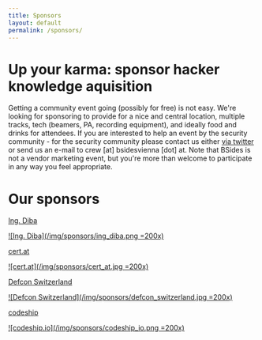 ```yaml
---
title: Sponsors
layout: default
permalink: /sponsors/
---
```

# Up your karma: sponsor hacker knowledge aquisition
Getting a community event going (possibly for free) is not easy. We're looking for sponsoring to provide
for a nice and central location, multiple tracks, tech (beamers, PA, recording equipment), and ideally
food and drinks for attendees. If you are interested to help an event by the security community - for the
security community please contact us either [via twitter](https://twitter.com/BSidesVienna) or send us an
e-mail to crew [at] bsidesvienna [dot] at. Note that BSides is not a vendor marketing event, but you're more
than welcome to participate in any way you feel appropriate.

# Our sponsors

[Ing. Diba](https://www.ing-diba.at/)

[![Ing. Diba](/img/sponsors/ing_diba.png =200x)](https://www.ing-diba.at/)

[cert.at](https://cert.at/)

[![cert.at](/img/sponsors/cert_at.jpg =200x)](https://cert.at/)

[Defcon Switzerland](https://www.defcon-switzerland.org/)

[![Defcon Switzerland](/img/sponsors/defcon_switzerland.jpg =200x)](https://www.defcon-switzerland.org/)

[codeship](https://codeship.io/)

[![codeship.io](/img/sponsors/codeship_io.png =200x)](https://codeship.io/)
